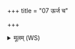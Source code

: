+++
title = "07 ऊर्ज च"

+++
<details><summary>मूलम् (WS)</summary>

ऊर्ज च वा एष पयश्च गृहाणामश्नाति यः पूर्वोतिथेरश्नाति ॥ ९ ॥
</details>